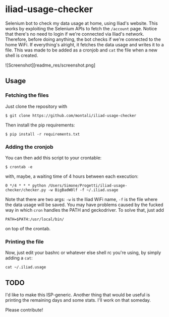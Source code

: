 # iliad-usage-checker

Selenium bot to check my data usage at home, using Iliad's website.
This works by exploiting the Selenium APIs to fetch the `/account` page. Notice that there's no need to login if we're connected via Iliad's network.
Therefore, before doing anything, the bot checks if we're connected to the home WiFi.
If everything's alright, it fetches the data usage and writes it to a file. This was made to be added as a cronjob and `cat` the file when a new shell is created.

![Screenshot][readme_res/screenshot.png]

## Usage

### Fetching the files

Just clone the repository with

```
$ git clone https://github.com/montali/iliad-usage-checker
```

Then install the pip requirements:

```
$ pip install -r requirements.txt
```

### Adding the cronjob

You can then add this script to your crontable:

```
$ crontab -e
```

with, maybe, a waiting time of 4 hours between each execution:

```
0 */4 * * * python /Users/Simone/Progetti/iliad-usage-checker/checker.py -w BigBadW0lf -f ~/.iliad.usage
```

Note that there are two args: `-w` is the Iliad WiFi name, `-f` is the file where the data usage will be saved.
You may have problems caused by the fucked way in which `cron` handles the PATH and geckodriver. To solve that, just add

```
PATH=$PATH:/usr/local/bin/
```

on top of the crontab.

### Printing the file

Now, just edit your bashrc or whatever else shell rc you're using, by simply adding a `cat`:

```
cat ~/.iliad.usage
```

## TODO

I'd like to make this ISP-generic. Another thing that would be useful is printing the remaining days and some stats. I'll work on that someday.

Please contribute!
